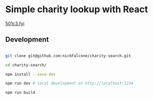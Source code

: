 # Simple charity lookup with React

[501c3.fyi](https://501c3.fyi)

## Development

```bash

git clone git@github.com:nickFalcone/charity-search.git

cd charity-search/

npm install --save-dev

npm run dev # local development at http://localhost:1234

npm run build
```
